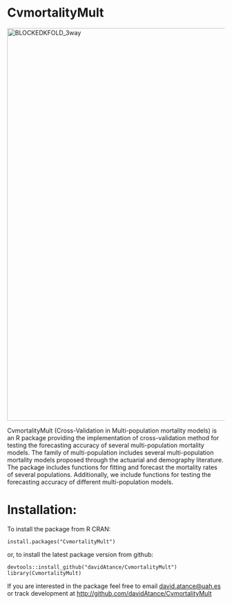 # CvmortalityMult
<img width="909" alt="BLOCKEDKFOLD_3way" src="https://github.com/davidAtance/CvmortalityMult/assets/99176857/2d403e0d-f4c1-4be1-99b0-0e0b36fc03a2">

CvmortalityMult (Cross-Validation in Multi-population mortality models) is an R package providing the implementation of cross-validation method for testing the forecasting accuracy of several multi-population mortality models. The family of multi-population includes several multi-population mortality models proposed through the actuarial and demography literature. 
The package includes functions for fitting and forecast the mortality rates of several populations. Additionally, we include functions for testing the forecasting accuracy of different multi-population models.

# Installation:
To install the package from R CRAN:
```
install.packages("CvmortalityMult")
```
or, to install the latest package version from github:
```
devtools::install_github("davidAtance/CvmortalityMult")
library(CvmortalityMult)
```
If you are interested in the package feel free to email david.atance@uah.es or track development at http://github.com/davidAtance/CvmortalityMult

